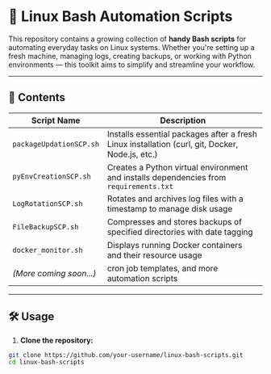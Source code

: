 # 🐧 Linux Bash Automation Scripts

This repository contains a growing collection of **handy Bash scripts** for automating everyday tasks on Linux systems. Whether you're setting up a fresh machine, managing logs, creating backups, or working with Python environments — this toolkit aims to simplify and streamline your workflow.

---

## 📂 Contents

| Script Name              | Description |
|--------------------------|-------------|
| `packageUpdationSCP.sh`  | Installs essential packages after a fresh Linux installation (curl, git, Docker, Node.js, etc.) |
| `pyEnvCreationSCP.sh`    | Creates a Python virtual environment and installs dependencies from `requirements.txt` |
| `LogRotationSCP.sh`        | Rotates and archives log files with a timestamp to manage disk usage |
| `FileBackupSCP.sh`         | Compresses and stores backups of specified directories with date tagging |
| `docker_monitor.sh`      | Displays running Docker containers and their resource usage |
| *(More coming soon...)*  | cron job templates, and more automation scripts |

---

## 🛠️ Usage

1. **Clone the repository:**

```bash
git clone https://github.com/your-username/linux-bash-scripts.git
cd linux-bash-scripts
